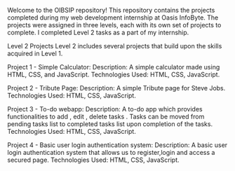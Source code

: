 Welcome to the OIBSIP repository! This repository contains the projects completed during my web development internship at Oasis InfoByte. The projects were assigned in three levels, each with its own set of projects to complete. I completed Level 2 tasks as a part of my internship.

Level 2 Projects
Level 2 includes several projects that build upon the skills acquired in Level 1.

Project 1 - Simple Calculator:
Description: A simple calculator made using HTML, CSS, and JavaScript.
Technologies Used: HTML, CSS, JavaScript.

Project 2 - Tribute Page:
Description: A simple Tribute page for Steve Jobs.
Technologies Used: HTML, CSS, JavaScript.

Project 3 - To-do webapp:
Description: A to-do app which provides functionalities to add , edit , delete tasks . Tasks can be moved from pending tasks list to completed tasks list upon completion of the tasks.
Technologies Used: HTML, CSS, JavaScript.

Project 4 - Basic user login authentication system:
Description: A basic user login authentication system that allows us to register,login and access a secured page.
Technologies Used: HTML, CSS, JavaScript.
